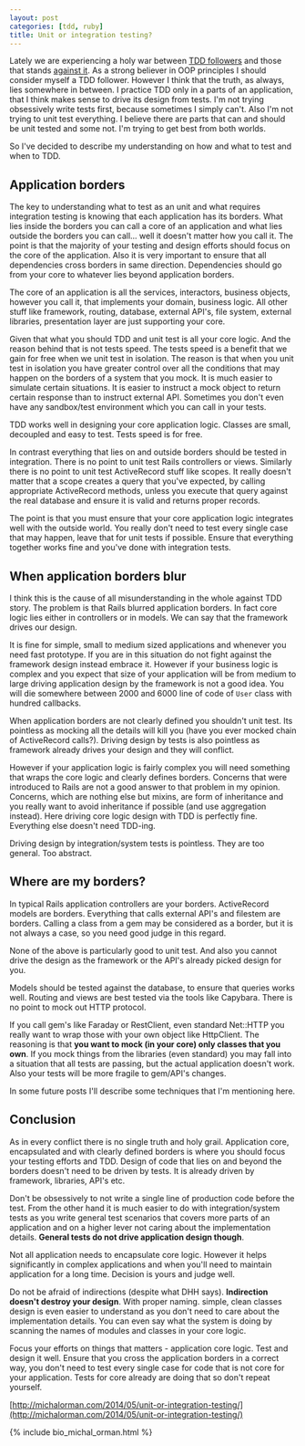 ```yaml
---
layout: post
categories: [tdd, ruby]
title: Unit or integration testing?
---
```

Lately we are experiencing a holy war between [TDD followers][1] and those
that stands [against it][2]. As a strong believer in OOP principles I should
consider myself a TDD follower. However I think that the truth, as always,
lies somewhere in between. I practice TDD only in a parts of an application, that
I think makes sense to drive its design from tests. I'm not trying obsessively
write tests first, because sometimes I simply can't. Also I'm not trying to
unit test everything. I believe there are parts that can and should be unit
tested and some not. I'm trying to get best from both worlds.

So I've decided to describe my understanding on how and what to test and when to TDD.

## Application borders

The key to understanding what to test as an unit and what requires integration
testing is knowing that each application has its borders. What lies inside the
borders you can call a core of an application and what lies outside the borders you
can call... well it doesn't matter how you call it. The point is that the majority
of your testing and design efforts should focus on the core of the application.
Also it is very important to ensure that all dependencies cross borders in same
direction. Dependencies should go from your core to whatever lies beyond application
borders.

The core of an application is all the services, interactors, business objects,
however you call it, that implements your domain, business logic. All other stuff
like framework, routing, database, external API's, file system, external libraries, presentation
layer are just supporting your core.

Given that what you should TDD and unit test is all your core logic. And the reason
behind that is not tests speed. The tests speed is a benefit that
we gain for free when we unit test in isolation. The reason is that when you
unit test in isolation you have greater control over all the conditions that
may happen on the borders of a system that you mock. It is much easier to simulate certain
situations. It is easier to instruct a mock object to return certain response
than to instruct external API. Sometimes you don't even have
any sandbox/test environment which you can call in your tests.

TDD works well in designing your core application logic. Classes are small,
decoupled and easy to test. Tests speed is for free.

In contrast everything that lies on and outside borders should be tested in integration.
There is no point to unit test Rails controllers or views. Similarly there is
no point to unit test ActiveRecord stuff like scopes. It really doesn't matter that
a scope creates a query that you've expected, by calling appropriate ActiveRecord methods,
unless you execute that query against the real database and ensure it is valid
and returns proper records.

The point is that you must ensure that your core application logic integrates
well with the outside world. You really don't need to test every single
case that may happen, leave that for unit tests if possible. Ensure that
everything together works fine and you've done with integration tests.

## When application borders blur

I think this is the cause of all misunderstanding in the whole against TDD story.
The problem is that Rails blurred application borders. In fact core logic lies
either in controllers or in models. We can say that the framework drives our
design.

It is fine for simple, small to medium sized applications and whenever you need
fast prototype. If you are in this situation do not fight against the framework
design instead embrace it. However if your business logic is complex and you
expect that size of your application will be from medium to large driving
application design by the framework is not a good idea. You will die somewhere
between 2000 and 6000 line of code of `User` class with hundred callbacks.

When application borders are not clearly defined you shouldn't unit test. Its
pointless as mocking all the details will kill you (have you ever mocked chain of
ActiveRecord calls?). Driving design by tests
is also pointless as framework already drives your design and they will conflict.

However if your application logic is fairly complex you will need something that
wraps the core logic and clearly defines borders. Concerns that were introduced
to Rails are not a good answer to that problem in my opinion. Concerns, which
are nothing else but mixins, are form of inheritance and you really want to
avoid inheritance if possible (and use aggregation instead). Here driving core
logic design with TDD is perfectly fine. Everything else doesn't need TDD-ing.

Driving design by integration/system tests is pointless. They are too general.
Too abstract.

## Where are my borders?

In typical Rails application controllers are your borders. ActiveRecord models are
borders. Everything that calls external API's and filestem are borders. Calling
a class from a gem may be considered as a border, but it is not always a case, so
you need good judge in this regard.

None of the above is particularly good to unit test. And also you cannot drive
the design as the framework or the API's already picked design for you.

Models should be tested against the database, to ensure that queries works well.
Routing and views are best tested via the tools like Capybara. There is no point to
mock out HTTP protocol.

If you call gem's like Faraday or RestClient, even standard Net::HTTP you really want to
wrap those with your own object like HttpClient. The reasoning is that **you want
to mock (in your core) only classes that you own**. If you mock things from the
libraries (even standard) you may fall into a situation that all tests are passing,
but the actual application doesn't work. Also your tests will be more fragile
to gem/API's changes.

In some future posts I'll describe some techniques that I'm mentioning here.

## Conclusion

As in every conflict there is no single truth and holy grail. Application core,
encapsulated and with clearly defined borders is where you should focus your
testing efforts and TDD. Design of code that lies on and beyond the borders doesn't need
to be driven by tests. It is already driven by framework, libraries, API's etc.

Don't be obsessively to not write a single line of production code before
the test. From the other hand it is much easier to do with integration/system tests as
you write general test scenarios that covers more parts of an application and on
a higher lever not caring about the implementation details.
**General tests do not drive application design though**.

Not all application needs to encapsulate core logic. However it helps significantly
in complex applications and when you'll need to maintain application for a long time.
Decision is yours and judge well.

Do not be afraid of indirections (despite what DHH says). **Indirection doesn't destroy
your design**. With proper naming. simple, clean classes design is even easier to
understand as you don't need to care about the implementation details. You can even
say what the system is doing by scanning the names of modules and classes in your
core logic.

Focus your efforts on things that matters - application core logic. Test and design
it well. Ensure that you cross the application borders in a correct way, you
don't need to test every single case for code that is not core for your application.
Tests for core already are doing that so don't repeat yourself.

[http://michalorman.com/2014/05/unit-or-integration-testing/](http://michalorman.com/2014/05/unit-or-integration-testing/)

{% include bio_michal_orman.html %}

[1]: http://rubylove.io/2014/04/25/why-i-can-tdd-and-why-dhh-cant/
[2]: http://david.heinemeierhansson.com/2014/test-induced-design-damage.html
